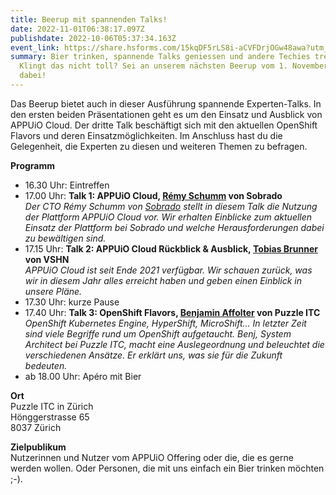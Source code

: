 ```yaml
---
title: Beerup mit spannenden Talks!
date: 2022-11-01T06:38:17.097Z
publishdate: 2022-10-06T05:37:34.163Z
event_link: https://share.hsforms.com/15kqDF5rLS8i-aCVFDrjOGw48awa?utm_source=hs_email&utm_medium=email&_hsenc=p2ANqtz-_IEnfNHWpw-PFwrWwukgpPYd7wGzDB0WGc3ZMwm0_oZ17H8AQyTf4dWQgpo4KDOitN6SBx
summary: Bier trinken, spannende Talks geniessen und andere Techies treffen.
  Klingt das nicht toll? Sei an unserem nächsten Beerup vom 1. November 2022 mit
  dabei!
---
```

Das Beerup bietet auch in dieser Ausführung spannende Experten-Talks. In den ersten beiden Präsentationen geht es um den Einsatz und Ausblick von APPUiO Cloud. Der dritte Talk beschäftigt sich mit den aktuellen OpenShift Flavors und deren Einsatzmöglichkeiten. Im Anschluss hast du die Gelegenheit, die Experten zu diesen und weiteren Themen zu befragen.

**Programm**

* 16.30 Uhr: Eintreffen
* 17.00 Uhr: **Talk 1: APPUiO Cloud, [Rémy Schumm](https://landing.sobrado.ch/de/about-us/?utm_source=hs_email&utm_medium=email&_hsenc=p2ANqtz-_IEnfNHWpw-PFwrWwukgpPYd7wGzDB0WGc3ZMwm0_oZ17H8AQyTf4dWQgpo4KDOitN6SBx) von Sobrado**\
  *Der CTO Rémy Schumm von [Sobrado](https://landing.sobrado.ch/?utm_source=hs_email&utm_medium=email&_hsenc=p2ANqtz-_IEnfNHWpw-PFwrWwukgpPYd7wGzDB0WGc3ZMwm0_oZ17H8AQyTf4dWQgpo4KDOitN6SBx) stellt in diesem Talk die Nutzung der Plattform APPUiO Cloud vor. Wir erhalten Einblicke zum aktuellen Einsatz der Plattform bei Sobrado und welche Herausforderungen dabei zu bewältigen sind.*
* 17.15 Uhr: **Talk 2: APPUiO Cloud Rückblick & Ausblick, [Tobias Brunner](https://www.vshn.ch/team/?utm_source=hs_email&utm_medium=email&_hsenc=p2ANqtz-_IEnfNHWpw-PFwrWwukgpPYd7wGzDB0WGc3ZMwm0_oZ17H8AQyTf4dWQgpo4KDOitN6SBx) von VSHN**\
  *APPUiO Cloud ist seit Ende 2021 verfügbar. Wir schauen zurück, was wir in diesem Jahr alles erreicht haben und geben einen Einblick in unsere Pläne.*
* 17.30 Uhr: kurze Pause
* 17.40 Uhr: **Talk 3: OpenShift Flavors, [Benjamin Affolter](https://www.puzzle.ch/de/blog/articles/author/baffolter?utm_source=hs_email&utm_medium=email&_hsenc=p2ANqtz-_IEnfNHWpw-PFwrWwukgpPYd7wGzDB0WGc3ZMwm0_oZ17H8AQyTf4dWQgpo4KDOitN6SBx) von Puzzle ITC**\
  *OpenShift Kubernetes Engine, HyperShift, MicroShift... In letzter Zeit sind viele Begriffe rund um OpenShift aufgetaucht. Benj, System Architect bei Puzzle ITC, macht eine Auslegeordnung und beleuchtet die verschiedenen Ansätze. Er erklärt uns, was sie für die Zukunft bedeuten.*
* ab 18.00 Uhr: Apéro mit Bier

**Ort**\
Puzzle ITC in Zürich\
Hönggerstrasse 65\
8037 Zürich

**Zielpublikum**\
Nutzerinnen und Nutzer vom APPUiO Offering oder die, die es gerne werden wollen. Oder Personen, die mit uns einfach ein Bier trinken möchten ;-).